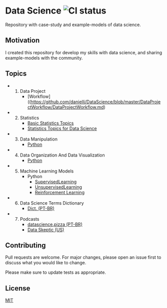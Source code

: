 # Data Science ![CI status](https://img.shields.io/badge/build-passing-brightgreen.svg)

Repository with case-study and example-models of data science.

## Motivation

I created this repository for develop my skills with data science, and sharing example-models with the community.

## Topics

<!-- toc -->
  * 1. Data Project
  		* [Workflow]((https://github.com/daniellj/DataScience/blob/master/DataProjectWorkflow/DataProjectWorkflow.md)
  * 2. Statistics
	    * [Basic Statistics Topics](https://github.com/daniellj/DataScience/blob/master/Statistics/BasicStatisticsTopics.md)
	    * [Statistics Topics for Data Science](https://github.com/daniellj/DataScience/blob/master/Statistics/StatisticsTopicsforDataScience.md)
  * 3. Data Manipulation
	    * [Python](https://github.com/daniellj/DataScience/tree/master/DataManipulation/Python)
  * 4. Data Organization And Data Visualization
	    * [Python](https://github.com/daniellj/DataScience/tree/master/DataOrganizationAndDataVisualization/Python)
  * 5. Machine Learning Models
	    * Python
	      * [SupervisedLearning](https://github.com/daniellj/DataScience/tree/master/MachineLearning/Python/SupervisedLearning)
	      * [UnsupervisedLearning](https://github.com/daniellj/DataScience/tree/master/MachineLearning/Python/UnsupervisedLearning)
          * [Reinforcement Learning](https://github.com/daniellj/DataScience/tree/master/MachineLearning/Python/ReinforcementLearning)
  * 6. Data Science Terms Dictionary
	    * [Dict. (PT-BR)](https://github.com/leportella/datascience-pizza/blob/master/dicionario.md)
  * 7. Podcasts
	    * [datascience.pizza (PT-BR)](http://podcast.datascience.pizza/)
	    * [Data Skeptic (US)](https://dataskeptic.com/podcast)

## Contributing
Pull requests are welcome. For major changes, please open an issue first to discuss what you would like to change.

Please make sure to update tests as appropriate.

## License
[MIT](https://choosealicense.com/licenses/mit/)